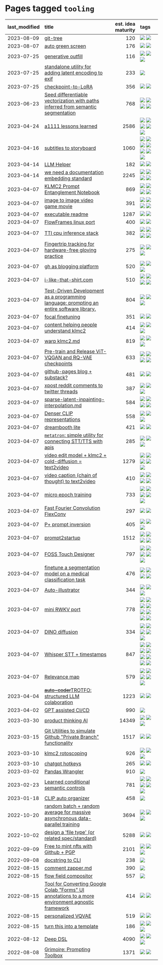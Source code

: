 # Pages tagged `tooling`

|last_modified|title|est. idea maturity|tags
|:---|:---|---:|:---|
|2023-08-09|[git-tree](../git-tree.md)|120|[![](https://img.shields.io/badge/tag-git-6edb5)](../tags/git.md) [![](https://img.shields.io/badge/tag-tooling-c4fb38)](../tags/tooling.md)|
|2023-08-07|[auto green screen](../auto-green-screen.md)|176|[![](https://img.shields.io/badge/tag-experimental-aa21fc)](../tags/experimental.md) [![](https://img.shields.io/badge/tag-tooling-c4fb38)](../tags/tooling.md)|
|2023-07-25|[generative outfill](../generative_outfill.md)|116|[![](https://img.shields.io/badge/tag-art-cc5ed7)](../tags/art.md) [![](https://img.shields.io/badge/tag-notebook-db71cb)](../tags/notebook.md) [![](https://img.shields.io/badge/tag-tooling-c4fb38)](../tags/tooling.md)|
|2023-07-25|[standalone utility for adding latent encoding to exif](../latent-exif.md)|233|[![](https://img.shields.io/badge/tag-tooling-c4fb38)](../tags/tooling.md)|
|2023-07-25|[checkpoint-to-LoRA](../checkpoint2LoRA.md)|356|[![](https://img.shields.io/badge/tag-experimental-aa21fc)](../tags/experimental.md) [![](https://img.shields.io/badge/tag-tooling-c4fb38)](../tags/tooling.md)|
|2023-06-23|[Seed differentiable vectorization with paths inferred from semantic segmentation](../vectorize_anything.md)|768|[![](https://img.shields.io/badge/tag-experimental-aa21fc)](../tags/experimental.md) [![](https://img.shields.io/badge/tag-segmentation-29349d)](../tags/segmentation.md) [![](https://img.shields.io/badge/tag-svg-50c04b)](../tags/svg.md) [![](https://img.shields.io/badge/tag-tooling-c4fb38)](../tags/tooling.md)|
|2023-04-24|[a1111 lessons learned](../a1111_lessons_learned.md)|2586|[![](https://img.shields.io/badge/tag-experimental-aa21fc)](../tags/experimental.md) [![](https://img.shields.io/badge/tag-open_source-83cbca)](../tags/open_source.md) [![](https://img.shields.io/badge/tag-stability-35b163)](../tags/stability.md) [![](https://img.shields.io/badge/tag-tooling-c4fb38)](../tags/tooling.md) [![](https://img.shields.io/badge/tag-ux-e33481)](../tags/ux.md)|
|2023-04-16|[subtitles to storyboard](../subtitles-to-storyboard.md)|1060|[![](https://img.shields.io/badge/tag-accessibility-32d44f)](../tags/accessibility.md) [![](https://img.shields.io/badge/tag-animation-dad82b)](../tags/animation.md) [![](https://img.shields.io/badge/tag-completed-4db4d2)](../tags/completed.md) [![](https://img.shields.io/badge/tag-open_source-83cbca)](../tags/open_source.md) [![](https://img.shields.io/badge/tag-prompting-869bd0)](../tags/prompting.md) [![](https://img.shields.io/badge/tag-tooling-c4fb38)](../tags/tooling.md) [![](https://img.shields.io/badge/tag-wip-77a0)](../tags/wip.md)|
|2023-04-14|[LLM Helper](../llm-helper.md)|182|[![](https://img.shields.io/badge/tag-llm-49fd1a)](../tags/llm.md) [![](https://img.shields.io/badge/tag-tooling-c4fb38)](../tags/tooling.md)|
|2023-04-14|[we need a documentation embedding standard](../doc-embed-standard.md)|2245|[![](https://img.shields.io/badge/tag-accessibility-32d44f)](../tags/accessibility.md) [![](https://img.shields.io/badge/tag-documentation-fe4dc)](../tags/documentation.md) [![](https://img.shields.io/badge/tag-standard-d5ffe)](../tags/standard.md) [![](https://img.shields.io/badge/tag-tooling-c4fb38)](../tags/tooling.md)|
|2023-04-07|[KLMC2 Prompt Entanglement Notebook](../klmc2-prompt-entanglement.md)|869|[![](https://img.shields.io/badge/tag-completed-4db4d2)](../tags/completed.md) [![](https://img.shields.io/badge/tag-notebook-db71cb)](../tags/notebook.md) [![](https://img.shields.io/badge/tag-prompting-869bd0)](../tags/prompting.md) [![](https://img.shields.io/badge/tag-tooling-c4fb38)](../tags/tooling.md)|
|2023-04-07|[image to image video game movie](../img2img_video_game_movie.md)|391|[![](https://img.shields.io/badge/tag-animation-dad82b)](../tags/animation.md) [![](https://img.shields.io/badge/tag-prompting-869bd0)](../tags/prompting.md) [![](https://img.shields.io/badge/tag-tooling-c4fb38)](../tags/tooling.md) [![](https://img.shields.io/badge/tag-wip-77a0)](../tags/wip.md)|
|2023-04-07|[executable readme](../executable_readme.md)|1287|[![](https://img.shields.io/badge/tag-tooling-c4fb38)](../tags/tooling.md) [![](https://img.shields.io/badge/tag-wip-77a0)](../tags/wip.md)|
|2023-04-07|[FlowFrames linux port](../flowframes-linux-port.md)|400|[![](https://img.shields.io/badge/tag-tooling-c4fb38)](../tags/tooling.md) [![](https://img.shields.io/badge/tag-wip-77a0)](../tags/wip.md)|
|2023-04-07|[TTI cpu inference stack](../TTI-cpu-inference-stack.md)|382|[![](https://img.shields.io/badge/tag-accessibility-32d44f)](../tags/accessibility.md) [![](https://img.shields.io/badge/tag-stability-35b163)](../tags/stability.md) [![](https://img.shields.io/badge/tag-tooling-c4fb38)](../tags/tooling.md) [![](https://img.shields.io/badge/tag-wip-77a0)](../tags/wip.md)|
|2023-04-07|[Fingertrip tracking for hardware-free gloving practice](../fingertrip_tracking_for_hardware_free_gloveing_practice.md)|275|[![](https://img.shields.io/badge/tag-experimental-aa21fc)](../tags/experimental.md) [![](https://img.shields.io/badge/tag-tooling-c4fb38)](../tags/tooling.md) [![](https://img.shields.io/badge/tag-wip-77a0)](../tags/wip.md)|
|2023-04-07|[gh as blogging platform](../gh_as_blogging_platform.md)|520|[![](https://img.shields.io/badge/tag-publication-d5f6c6)](../tags/publication.md) [![](https://img.shields.io/badge/tag-tooling-c4fb38)](../tags/tooling.md) [![](https://img.shields.io/badge/tag-wip-77a0)](../tags/wip.md)|
|2023-04-07|[i-like-that-shirt.com](../ilikethatshirt.com.md)|510|[![](https://img.shields.io/badge/tag-accessibility-32d44f)](../tags/accessibility.md) [![](https://img.shields.io/badge/tag-completed-4db4d2)](../tags/completed.md) [![](https://img.shields.io/badge/tag-publicgood-3f9741)](../tags/publicgood.md) [![](https://img.shields.io/badge/tag-tooling-c4fb38)](../tags/tooling.md)|
|2023-04-07|[Test-Driven Development as a programming language: prompting an entire software library.](../tdd_is_2_op.md)|804|[![](https://img.shields.io/badge/tag-experimental-aa21fc)](../tags/experimental.md) [![](https://img.shields.io/badge/tag-prompting-869bd0)](../tags/prompting.md) [![](https://img.shields.io/badge/tag-tooling-c4fb38)](../tags/tooling.md)|
|2023-04-07|[focal finetuning](../focal_finetuning.md)|351|[![](https://img.shields.io/badge/tag-tooling-c4fb38)](../tags/tooling.md) [![](https://img.shields.io/badge/tag-wip-77a0)](../tags/wip.md)|
|2023-04-07|[content helping people understand klmc2](../explaining_klmc2.md)|414|[![](https://img.shields.io/badge/tag-meta-1043a5)](../tags/meta.md) [![](https://img.shields.io/badge/tag-tooling-c4fb38)](../tags/tooling.md) [![](https://img.shields.io/badge/tag-wip-77a0)](../tags/wip.md)|
|2023-04-07|[warp klmc2.md](../warp_klmc2.md)|819|[![](https://img.shields.io/badge/tag-animation-dad82b)](../tags/animation.md) [![](https://img.shields.io/badge/tag-tooling-c4fb38)](../tags/tooling.md) [![](https://img.shields.io/badge/tag-wip-77a0)](../tags/wip.md)|
|2023-04-07|[Pre-train and Release ViT-VQGAN and RQ-VAE checkpoints](../pretrained_vit-vqgan_checkpoints.md)|633|[![](https://img.shields.io/badge/tag-completed-4db4d2)](../tags/completed.md) [![](https://img.shields.io/badge/tag-dataset-5d9a82)](../tags/dataset.md) [![](https://img.shields.io/badge/tag-prompting-869bd0)](../tags/prompting.md) [![](https://img.shields.io/badge/tag-tooling-c4fb38)](../tags/tooling.md)|
|2023-04-07|[github-pages blog + substack?](../gh-pages-blog-plus-substack.md)|481|[![](https://img.shields.io/badge/tag-tooling-c4fb38)](../tags/tooling.md) [![](https://img.shields.io/badge/tag-wip-77a0)](../tags/wip.md)|
|2023-04-07|[xpost reddit comments to twitter threads](../reddit2twitter.md)|387|[![](https://img.shields.io/badge/tag-experimental-aa21fc)](../tags/experimental.md) [![](https://img.shields.io/badge/tag-publicgood-3f9741)](../tags/publicgood.md) [![](https://img.shields.io/badge/tag-tooling-c4fb38)](../tags/tooling.md)|
|2023-04-07|[sparse-latent-inpainting-interpolation.md](../sparse-latent-inpainting-interpolation.md)|584|[![](https://img.shields.io/badge/tag-animation-dad82b)](../tags/animation.md) [![](https://img.shields.io/badge/tag-prompting-869bd0)](../tags/prompting.md) [![](https://img.shields.io/badge/tag-tooling-c4fb38)](../tags/tooling.md) [![](https://img.shields.io/badge/tag-wip-77a0)](../tags/wip.md)|
|2023-04-07|[Denser CLIP representations](../denser-CLIP.md)|558|[![](https://img.shields.io/badge/tag-experimental-aa21fc)](../tags/experimental.md) [![](https://img.shields.io/badge/tag-tooling-c4fb38)](../tags/tooling.md) [![](https://img.shields.io/badge/tag-wip-77a0)](../tags/wip.md)|
|2023-04-07|[dreambooth lite](../dreambooth-lite.md)|421|[![](https://img.shields.io/badge/tag-experimental-aa21fc)](../tags/experimental.md) [![](https://img.shields.io/badge/tag-tooling-c4fb38)](../tags/tooling.md)|
|2023-04-07|[`metatron`: simple utility for connecting STT/TTS with apis](../metatron.md)|285|[![](https://img.shields.io/badge/tag-accessibility-32d44f)](../tags/accessibility.md) [![](https://img.shields.io/badge/tag-tooling-c4fb38)](../tags/tooling.md) [![](https://img.shields.io/badge/tag-wip-77a0)](../tags/wip.md)|
|2023-04-07|[video edit model + klmc2 + cold-diffusion = text2video](../video-edit-model-over-init-video.md)|1279|[![](https://img.shields.io/badge/tag-animation-dad82b)](../tags/animation.md) [![](https://img.shields.io/badge/tag-meta-1043a5)](../tags/meta.md) [![](https://img.shields.io/badge/tag-publicgood-3f9741)](../tags/publicgood.md) [![](https://img.shields.io/badge/tag-stability-35b163)](../tags/stability.md) [![](https://img.shields.io/badge/tag-tooling-c4fb38)](../tags/tooling.md)|
|2023-04-07|[video caption (chain of thought) to text2video](../video_caption_transfer.md)|410|[![](https://img.shields.io/badge/tag-animation-dad82b)](../tags/animation.md) [![](https://img.shields.io/badge/tag-experimental-aa21fc)](../tags/experimental.md) [![](https://img.shields.io/badge/tag-prompting-869bd0)](../tags/prompting.md) [![](https://img.shields.io/badge/tag-tooling-c4fb38)](../tags/tooling.md)|
|2023-04-07|[micro epoch training](../micro-epoch.md)|733|[![](https://img.shields.io/badge/tag-augmentation-fe76cf)](../tags/augmentation.md) [![](https://img.shields.io/badge/tag-dataset-5d9a82)](../tags/dataset.md) [![](https://img.shields.io/badge/tag-heuristics-8fb3d)](../tags/heuristics.md) [![](https://img.shields.io/badge/tag-tooling-c4fb38)](../tags/tooling.md) [![](https://img.shields.io/badge/tag-training-8a140)](../tags/training.md)|
|2023-04-07|[Fast Fourier Convolution FlexConv](../FFC-Flexconv.md)|297|[![](https://img.shields.io/badge/tag-experimental-aa21fc)](../tags/experimental.md) [![](https://img.shields.io/badge/tag-tooling-c4fb38)](../tags/tooling.md)|
|2023-04-07|[P+ prompt inversion](../p_plus_inversion.md)|405|[![](https://img.shields.io/badge/tag-prompting-869bd0)](../tags/prompting.md) [![](https://img.shields.io/badge/tag-tooling-c4fb38)](../tags/tooling.md) [![](https://img.shields.io/badge/tag-wip-77a0)](../tags/wip.md)|
|2023-04-07|[prompt2startup](../prompt2startup.md)|1512|[![](https://img.shields.io/badge/tag-animation-dad82b)](../tags/animation.md) [![](https://img.shields.io/badge/tag-experimental-aa21fc)](../tags/experimental.md) [![](https://img.shields.io/badge/tag-prompting-869bd0)](../tags/prompting.md) [![](https://img.shields.io/badge/tag-tooling-c4fb38)](../tags/tooling.md)|
|2023-04-07|[FOSS Touch Designer](../FOSS_touch_designer.md)|797|[![](https://img.shields.io/badge/tag-alignment-6013c8)](../tags/alignment.md) [![](https://img.shields.io/badge/tag-animation-dad82b)](../tags/animation.md) [![](https://img.shields.io/badge/tag-publicgood-3f9741)](../tags/publicgood.md) [![](https://img.shields.io/badge/tag-tooling-c4fb38)](../tags/tooling.md) [![](https://img.shields.io/badge/tag-wip-77a0)](../tags/wip.md)|
|2023-04-07|[finetune a segmentation model on a medical classification task](../finetune_a_segmentation_model_on_a_medical_classification_task.md)|476|[![](https://img.shields.io/badge/tag-experimental-aa21fc)](../tags/experimental.md) [![](https://img.shields.io/badge/tag-image_processing-ea1833)](../tags/image_processing.md) [![](https://img.shields.io/badge/tag-medical_image_analysis-394ee4)](../tags/medical_image_analysis.md) [![](https://img.shields.io/badge/tag-tooling-c4fb38)](../tags/tooling.md)|
|2023-04-07|[Auto-illustrator](../auto-illustrator.md)|344|[![](https://img.shields.io/badge/tag-completed-4db4d2)](../tags/completed.md) [![](https://img.shields.io/badge/tag-prompting-869bd0)](../tags/prompting.md) [![](https://img.shields.io/badge/tag-tooling-c4fb38)](../tags/tooling.md)|
|2023-04-07|[mini RWKV port](../rust_rwkv.md)|778|[![](https://img.shields.io/badge/tag-RNN-e839f4)](../tags/RNN.md) [![](https://img.shields.io/badge/tag-completed-4db4d2)](../tags/completed.md) [![](https://img.shields.io/badge/tag-experimental-aa21fc)](../tags/experimental.md) [![](https://img.shields.io/badge/tag-ggml-b08442)](../tags/ggml.md) [![](https://img.shields.io/badge/tag-mobilenet-e6ab9)](../tags/mobilenet.md) [![](https://img.shields.io/badge/tag-model_compression-abf295)](../tags/model_compression.md) [![](https://img.shields.io/badge/tag-tooling-c4fb38)](../tags/tooling.md) [![](https://img.shields.io/badge/tag-wip-77a0)](../tags/wip.md)|
|2023-04-07|[DINO diffusion](../DINO-diffusion.md)|334|[![](https://img.shields.io/badge/tag-completed-4db4d2)](../tags/completed.md) [![](https://img.shields.io/badge/tag-experimental-aa21fc)](../tags/experimental.md) [![](https://img.shields.io/badge/tag-nerf-683f3)](../tags/nerf.md) [![](https://img.shields.io/badge/tag-tooling-c4fb38)](../tags/tooling.md) [![](https://img.shields.io/badge/tag-wip-77a0)](../tags/wip.md)|
|2023-04-07|[Whisper STT + timestamps](../whisper-stt-plus-timestamps.md)|847|[![](https://img.shields.io/badge/tag-colab-1eefac)](../tags/colab.md) [![](https://img.shields.io/badge/tag-dataset-5d9a82)](../tags/dataset.md) [![](https://img.shields.io/badge/tag-experimental-aa21fc)](../tags/experimental.md) [![](https://img.shields.io/badge/tag-meta-1043a5)](../tags/meta.md) [![](https://img.shields.io/badge/tag-prompting-869bd0)](../tags/prompting.md) [![](https://img.shields.io/badge/tag-publicgood-3f9741)](../tags/publicgood.md) [![](https://img.shields.io/badge/tag-stability-35b163)](../tags/stability.md) [![](https://img.shields.io/badge/tag-tooling-c4fb38)](../tags/tooling.md)|
|2023-04-07|[Relevance map](../Relevance_map.md)|579|[![](https://img.shields.io/badge/tag-meta-1043a5)](../tags/meta.md) [![](https://img.shields.io/badge/tag-prompting-869bd0)](../tags/prompting.md) [![](https://img.shields.io/badge/tag-publication-d5f6c6)](../tags/publication.md) [![](https://img.shields.io/badge/tag-stability-35b163)](../tags/stability.md) [![](https://img.shields.io/badge/tag-tooling-c4fb38)](../tags/tooling.md)|
|2023-04-04|[~~auto-coder~~TROTFO: structured LLM colaboration](../auto-coder.md)|1223|[![](https://img.shields.io/badge/tag-prompting-869bd0)](../tags/prompting.md) [![](https://img.shields.io/badge/tag-tooling-c4fb38)](../tags/tooling.md)|
|2023-04-02|[GPT assisted CI/CD](../gpt_assisted_cicd_workflows.md)|990|[![](https://img.shields.io/badge/tag-tooling-c4fb38)](../tags/tooling.md)|
|2023-03-30|[product thinking AI](../product_thinking_ai.md)|14349|[![](https://img.shields.io/badge/tag-experimental-aa21fc)](../tags/experimental.md) [![](https://img.shields.io/badge/tag-foundation-35d420)](../tags/foundation.md) [![](https://img.shields.io/badge/tag-tooling-c4fb38)](../tags/tooling.md)|
|2023-03-15|[Git Utilities to simulate Github "Private Branch" functionality](../git_private_branch_utils.md)|1517|[![](https://img.shields.io/badge/tag-stability-35b163)](../tags/stability.md) [![](https://img.shields.io/badge/tag-tooling-c4fb38)](../tags/tooling.md)|
|2023-03-10|[klmc2 rotoscoping](../klmc2_rotoscoping.md)|926|[![](https://img.shields.io/badge/tag-animation-dad82b)](../tags/animation.md) [![](https://img.shields.io/badge/tag-experimental-aa21fc)](../tags/experimental.md) [![](https://img.shields.io/badge/tag-tooling-c4fb38)](../tags/tooling.md)|
|2023-03-10|[chatgpt hotkeys](../chatgpt_hotkeys.md)|265|[![](https://img.shields.io/badge/tag-tooling-c4fb38)](../tags/tooling.md) [![](https://img.shields.io/badge/tag-wip-77a0)](../tags/wip.md)|
|2023-03-02|[Pandas Wrangler](../pandas_wrangler.md)|910|[![](https://img.shields.io/badge/tag-tooling-c4fb38)](../tags/tooling.md)|
|2023-02-23|[Learned conditional semantic controls](../learned-conditional-semantic-controls.md)|781|[![](https://img.shields.io/badge/tag-animation-dad82b)](../tags/animation.md) [![](https://img.shields.io/badge/tag-colab-1eefac)](../tags/colab.md) [![](https://img.shields.io/badge/tag-experimental-aa21fc)](../tags/experimental.md) [![](https://img.shields.io/badge/tag-prompting-869bd0)](../tags/prompting.md) [![](https://img.shields.io/badge/tag-tooling-c4fb38)](../tags/tooling.md)|
|2023-01-18|[CLIP auto organizer](../clip_auto_organizer.md)|458|[![](https://img.shields.io/badge/tag-tooling-c4fb38)](../tags/tooling.md)|
|2022-10-20|[random batch + random average for massive asynchronous data-parallel training](../async-evolutionary-ddp.md)|3694|[![](https://img.shields.io/badge/tag-experimental-aa21fc)](../tags/experimental.md) [![](https://img.shields.io/badge/tag-foundation-35d420)](../tags/foundation.md) [![](https://img.shields.io/badge/tag-tooling-c4fb38)](../tags/tooling.md)|
|2022-10-02|[design a 'file type' (or related spec/standard)](../filetype-for-ai-art-and-animation.md)|5288|[![](https://img.shields.io/badge/tag-animation-dad82b)](../tags/animation.md) [![](https://img.shields.io/badge/tag-tooling-c4fb38)](../tags/tooling.md)|
|2022-09-09|[Free to mint nfts with Github + PGP](../free-to-mint-nfts_git_plus_pgp.md)|2101|[![](https://img.shields.io/badge/tag-publicgood-3f9741)](../tags/publicgood.md) [![](https://img.shields.io/badge/tag-tooling-c4fb38)](../tags/tooling.md) [![](https://img.shields.io/badge/tag-wip-77a0)](../tags/wip.md)|
|2022-09-08|[docstring to CLI](../docstring-to-cli.md)|238|[![](https://img.shields.io/badge/tag-tooling-c4fb38)](../tags/tooling.md)|
|2022-08-15|[comment zapper.md](../comment-zapper.md)|390|[![](https://img.shields.io/badge/tag-tooling-c4fb38)](../tags/tooling.md)|
|2022-08-15|[flow field compositor](../flow-field-compositor.md)|557|[![](https://img.shields.io/badge/tag-tooling-c4fb38)](../tags/tooling.md)|
|2022-08-15|[Tool for Converting Google Colab "Forms" UI annotations to a more environment agnostic framework](../colab-ui-converter.md)|414|[![](https://img.shields.io/badge/tag-colab-1eefac)](../tags/colab.md) [![](https://img.shields.io/badge/tag-tooling-c4fb38)](../tags/tooling.md)|
|2022-08-15|[personalized VQVAE](../personalized-vqvae.md)|519|[![](https://img.shields.io/badge/tag-experimental-aa21fc)](../tags/experimental.md) [![](https://img.shields.io/badge/tag-tooling-c4fb38)](../tags/tooling.md)|
|2022-08-15|[turn this into a template](../benchwarmers-template.md)|186|[![](https://img.shields.io/badge/tag-meta-1043a5)](../tags/meta.md) [![](https://img.shields.io/badge/tag-tooling-c4fb38)](../tags/tooling.md) [![](https://img.shields.io/badge/tag-wip-77a0)](../tags/wip.md)|
|2022-08-12|[Deep DSL](../multistage-unsupervised-deep-DSL-learning-from-prompts-data.md)|4090|[![](https://img.shields.io/badge/tag-experimental-aa21fc)](../tags/experimental.md) [![](https://img.shields.io/badge/tag-prompting-869bd0)](../tags/prompting.md) [![](https://img.shields.io/badge/tag-tooling-c4fb38)](../tags/tooling.md)|
|2022-08-08|[Grimoire: Prompting Toolbox](../grimoire.md)|1371|[![](https://img.shields.io/badge/tag-prompting-869bd0)](../tags/prompting.md) [![](https://img.shields.io/badge/tag-tooling-c4fb38)](../tags/tooling.md)|